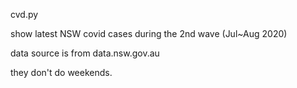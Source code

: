 cvd.py

show latest NSW covid cases during the 2nd wave (Jul~Aug 2020)

data source is from data.nsw.gov.au

they don't do weekends.
